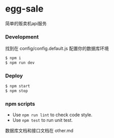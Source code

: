 # egg-sale

简单的贩卖机api服务

### Development

找到在 config/config.default.js 配置你的数据库环境

```bash
$ npm i
$ npm run dev
```

### Deploy

```bash
$ npm start
$ npm stop
```

### npm scripts

- Use `npm run lint` to check code style.
- Use `npm test` to run unit test.

数据库文档和接口文档在 other.md